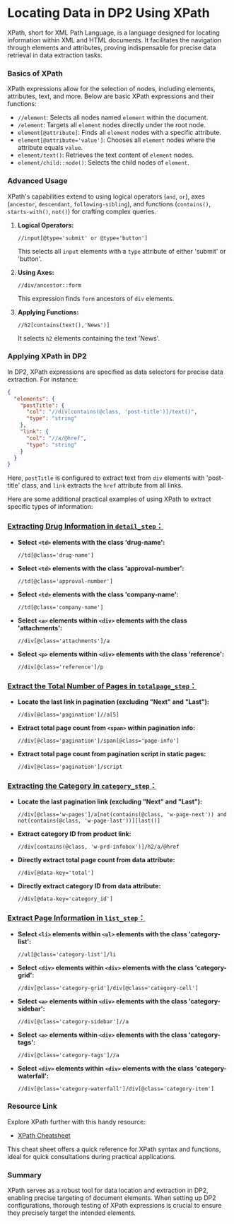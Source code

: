 # Locating Data in DP2 Using XPath

XPath, short for XML Path Language, is a language designed for locating information within XML and HTML documents. It facilitates the navigation through elements and attributes, proving indispensable for precise data retrieval in data extraction tasks.

### Basics of XPath

XPath expressions allow for the selection of nodes, including elements, attributes, text, and more. Below are basic XPath expressions and their functions:

- `//element`: Selects all nodes named `element` within the document.
- `/element`: Targets all `element` nodes directly under the root node.
- `element[@attribute]`: Finds all `element` nodes with a specific attribute.
- `element[@attribute='value']`: Chooses all `element` nodes where the attribute equals `value`.
- `element/text()`: Retrieves the text content of `element` nodes.
- `element/child::node()`: Selects the child nodes of `element`.

### Advanced Usage

XPath's capabilities extend to using logical operators (`and`, `or`), axes (`ancestor`, `descendant`, `following-sibling`), and functions (`contains()`, `starts-with()`, `not()`) for crafting complex queries.

1. **Logical Operators:**
   ```xpath
   //input[@type='submit' or @type='button']
   ```
   This selects all `input` elements with a `type` attribute of either 'submit' or 'button'.

2. **Using Axes:**
   ```xpath
   //div/ancestor::form
   ```
   This expression finds `form` ancestors of `div` elements.

3. **Applying Functions:**
   ```xpath
   //h2[contains(text(),'News')]
   ```
   It selects `h2` elements containing the text 'News'.

### Applying XPath in DP2

In DP2, XPath expressions are specified as data selectors for precise data extraction. For instance:

```json
{
  "elements": {
    "postTitle": {
      "col": "//div[contains(@class, 'post-title')]/text()",
      "type": "string"
    },
    "link": {
      "col": "//a/@href",
      "type": "string"
    }
  }
}
```

Here, `postTitle` is configured to extract text from `div` elements with 'post-title' class, and `link` extracts the `href` attribute from all links.

Here are some additional practical examples of using XPath to extract specific types of information:

### [Extracting Drug Information in ` detail_step `：](Jexter%20Configuration：Extracting%20Drug%20Information%20in%20'detail_step'.md)

- **Select `<td>` elements with the class 'drug-name':**
  ```xpath
  //td[@class='drug-name']
  ```
- **Select `<td>` elements with the class 'approval-number':**
  ```xpath
  //td[@class='approval-number']
  ```
- **Select `<td>` elements with the class 'company-name':**
  ```xpath
  //td[@class='company-name']
  ```
- **Select `<a>` elements within `<div>` elements with the class 'attachments':**
  ```xpath
  //div[@class='attachments']/a
  ```
- **Select `<p>` elements within `<div>` elements with the class 'reference':**
  ```xpath
  //div[@class='reference']/p
  ```

### [Extract the Total Number of Pages in `totalpage_step`：](Jexter%20Configuration：Extract%20the%20Total%20Number%20of%20Pages%20in%20`totalpage_step`.md)

- **Locate the last link in pagination (excluding "Next" and "Last"):**
  ```xpath
  //div[@class='pagination']//a[5]
  ```
- **Extract total page count from `<span>` within pagination info:**
  ```xpath
  //div[@class='pagination']/span[@class='page-info']
  ```
- **Extract total page count from pagination script in static pages:**
  ```xpath
  //div[@class='pagination']/script
  ```

### [Extracting the Category in `category_step`：](Jexter%20Configuration：Extracting%20the%20Category%20in%20'category_step'.md)

- **Locate the last pagination link (excluding "Next" and "Last"):**
  ```xpath
  //div[@class='w-pages']/a[not(contains(@class, 'w-page-next')) and not(contains(@class, 'w-page-last'))][last()]
  ```
- **Extract category ID from product link:**
  ```xpath
  //div[contains(@class, 'w-prd-infobox')]/h2/a/@href
  ```
- **Directly extract total page count from data attribute:**
  ```xpath
  //div[@data-key='total']
  ```
- **Directly extract category ID from data attribute:**
  ```xpath
  //div[@data-key='category_id']
  ```

### [Extract Page Information in `list_step`：](Jexter%20Configuration：Extract%20Page%20Information%20in%20the%20list_step%20.md)

- **Select `<li>` elements within `<ul>` elements with the class 'category-list':**
  ```xpath
  //ul[@class='category-list']/li
  ```

- **Select `<div>` elements within `<div>` elements with the class 'category-grid':**
  ```xpath
  //div[@class='category-grid']/div[@class='category-cell']
  ```

- **Select `<a>` elements within `<div>` elements with the class 'category-sidebar':**
  ```xpath
  //div[@class='category-sidebar']//a
  ```

- **Select `<a>` elements within `<div>` elements with the class 'category-tags':**
  ```xpath
  //div[@class='category-tags']//a
  ```

- **Select `<div>` elements within `<div>` elements with the class 'category-waterfall':**
  ```xpath
  //div[@class='category-waterfall']/div[@class='category-item']
  ```

### Resource Link

Explore XPath further with this handy resource:

- [XPath Cheatsheet](https://devhints.io/xpath)

This cheat sheet offers a quick reference for XPath syntax and functions, ideal for quick consultations during practical applications.

### Summary

XPath serves as a robust tool for data location and extraction in DP2, enabling precise targeting of document elements. When setting up DP2 configurations, thorough testing of XPath expressions is crucial to ensure they precisely target the intended elements.
